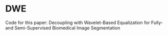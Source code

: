 # DWE
Code for this paper: Decoupling with Wavelet-Based Equalization for Fully- and Semi-Supervised Biomedical Image Segmentation
